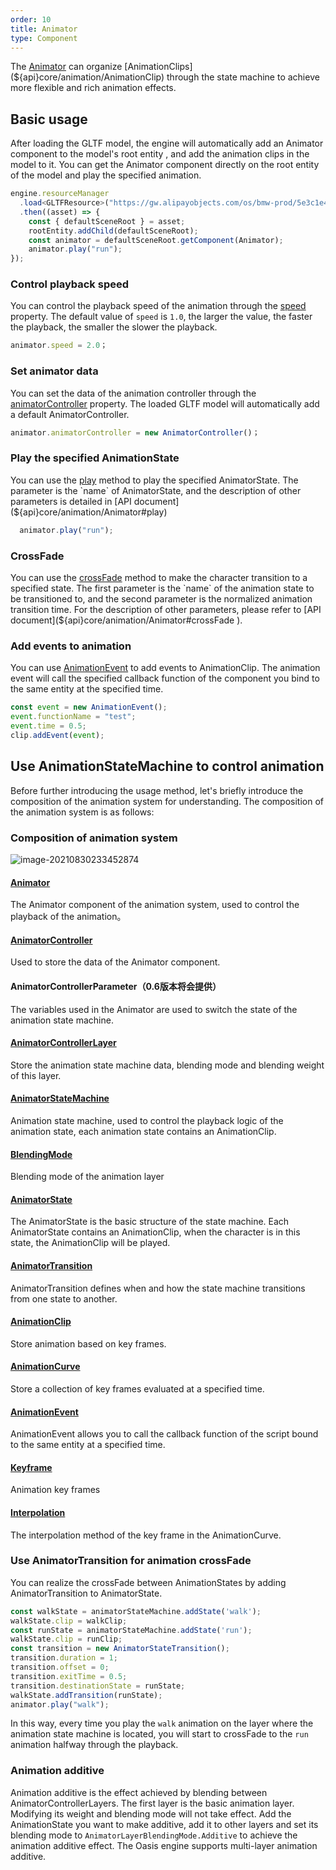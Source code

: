 ```yaml
---
order: 10
title: Animator
type: Component
---
```


The [Animator](${api}core/animation/Animator) can organize [AnimationClips](${api}core/animation/AnimationClip) through the state machine to achieve more flexible and rich animation effects.

<playground src="skeleton-animation.ts"></playground>

## Basic usage
After loading the GLTF model, the engine will automatically add an Animator component to the model's root entity , and add the animation clips in the model to it. You can get the Animator component directly on the root entity of the model and play the specified animation.

```typescript
engine.resourceManager
  .load<GLTFResource>("https://gw.alipayobjects.com/os/bmw-prod/5e3c1e4e-496e-45f8-8e05-f89f2bd5e4a4.glb")
  .then((asset) => {
    const { defaultSceneRoot } = asset;
    rootEntity.addChild(defaultSceneRoot);
    const animator = defaultSceneRoot.getComponent(Animator);
    animator.play("run");
});
```

### Control playback speed

You can control the playback speed of the animation through the [speed](${api}core/animation/Animator#speed) property. The default value of `speed` is `1.0`, the larger the value, the faster the playback, the smaller the slower the playback.

```typescript
animator.speed = 2.0；
```

### Set animator data

You can set the data of the animation controller through the [animatorController](${api}core/animation/Animator#animatorController) property. The loaded GLTF model will automatically add a default AnimatorController.

```typescript
animator.animatorController = new AnimatorController()；
```

### Play the specified AnimationState

<playground src="skeleton-animation-play"></playground>

You can use the [play](${api}core/animation/Animator#play) method to play the specified AnimatorState. The parameter is the `name` of AnimatorState, and the description of other parameters is detailed in [API document](${api}core/animation/Animator#play)

```typescript
  animator.play("run");
```

### CrossFade

<playground src="skeleton-animation-crossFade"></playground>

You can use the [crossFade](${api}core/animation/Animator#crossFade) method to make the character transition to a specified state. The first parameter is the `name` of the animation state to be transitioned to, and the second parameter is the normalized animation transition time. For the description of other parameters, please refer to [API document](${api}core/animation/Animator#crossFade ).

### Add events to animation

<playground src="animation-event"></playground>

You can use [AnimationEvent](${api}core/animation/AnimationEvent) to add events to AnimationClip. The animation event will call the specified callback function of the component you bind to the same entity at the specified time.

```typescript
const event = new AnimationEvent();
event.functionName = "test";
event.time = 0.5;
clip.addEvent(event);
```

## Use AnimationStateMachine to control animation

Before further introducing the usage method, let's briefly introduce the composition of the animation system for understanding. The composition of the animation system is as follows:

### Composition of animation system

![image-20210830233452874](https://gw.alipayobjects.com/zos/OasisHub/b973418a-cca7-46c9-9298-a54e7d445f70/image-20210830233452874.png)

#### [Animator](${api}core/animation/Animator)
The Animator component of the animation system, used to control the playback of the animation。

#### [AnimatorController](${api}core/animation/AnimatorController)
Used to store the data of the  Animator component.

#### AnimatorControllerParameter（0.6版本将会提供）
The variables used in the Animator are used to switch the state of the animation state machine.

#### [AnimatorControllerLayer](${api}core/animation/AnimatorControllerLayer)
Store the animation state machine data, blending mode and blending weight of this layer.

#### [AnimatorStateMachine](${api}core/animation/AnimatorStateMachine)
Animation state machine, used to control the playback logic of the animation state, each animation state contains an AnimationClip.

#### [BlendingMode](${api}core/animation/AnimatorControllerLayer#blendingMode)
Blending mode of the animation layer

#### [AnimatorState](${api}core/animation/AnimatorState)
The AnimatorState is the basic structure of the state machine. Each AnimatorState contains an AnimationClip, when the character is in this state, the AnimationClip will be played.

#### [AnimatorTransition](${api}core/animation/AnimatorTransition)
AnimatorTransition defines when and how the state machine transitions from one state to another.

#### [AnimationClip](${api}core/animation/AnimationClip)
Store animation based on key frames.

#### [AnimationCurve](${api}core/animation/AnimationCurve)
Store a collection of key frames evaluated at a specified time.

#### [AnimationEvent](${api}core/animation/AnimationEvent)
AnimationEvent allows you to call the callback function of the script bound to the same entity at a specified time.

#### [Keyframe](${api}core/animation/KeyFrame)
Animation key frames

#### [Interpolation](${api}core/animation/AnimationCurve#interpolation)
The interpolation method of the key frame in the AnimationCurve.

### Use AnimatorTransition for animation crossFade
You can realize the crossFade between AnimationStates by adding AnimatorTransition to AnimatorState.

```typescript
const walkState = animatorStateMachine.addState('walk');
walkState.clip = walkClip;
const runState = animatorStateMachine.addState('run');
walkState.clip = runClip;
const transition = new AnimatorStateTransition();
transition.duration = 1;
transition.offset = 0;
transition.exitTime = 0.5;
transition.destinationState = runState;
walkState.addTransition(runState);
animator.play("walk");
```
In this way, every time you play the `walk` animation on the layer where the animation state machine is located, you will start to crossFade to the `run` animation halfway through the playback.

### Animation additive

<playground src="skeleton-animation-additive"></playground>

Animation additive is the effect achieved by blending between AnimatorControllerLayers. The first layer is the basic animation layer. Modifying its weight and blending mode will not take effect. Add the AnimationState you want to make additive, add it to other layers and set its blending mode to `AnimatorLayerBlendingMode.Additive` to achieve the animation additive effect. The Oasis engine supports multi-layer animation additive.

